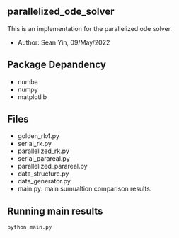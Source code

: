 ## parallelized_ode_solver
This is an implementation for the parallelized ode solver.
* Author: Sean Yin, 09/May/2022

## Package Depandency
* numba
* numpy
* matplotlib

## Files
* golden\_rk4.py
* serial\_rk.py
* parallelized\_rk.py
* serial\_parareal.py
* parallelized\_parareal.py
* data\_structure.py
* data\_generator.py
* main.py: main sumualtion comparison results.

## Running main results
```
python main.py
```
